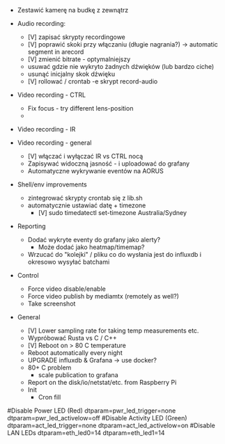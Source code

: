 - Zestawić kamerę na budkę z zewnątrz
- Audio recording:
  - [V] zapisać skrypty recordingowe
  - [V] poprawić skoki przy włączaniu (długie nagrania?) -> automatic segment in arecord
  - [V] zmienić bitrate - optymalniejszy
  - usuwać gdzie nie wykryto żadnych dźwięków (lub bardzo ciche)
  - usunąć inicjalny skok dźwięku
  - [V] rollować / crontab -e skrypt record-audio
- Video recording - CTRL
  - Fix focus - try different lens-position
  - 
- Video recording - IR
- Video recording - general
  - [V] włączać i wyłączać IR vs CTRL nocą
  - Zapisywać widoczną jasność - i uploadować do grafany
  - Automatyczne wykrywanie eventów na AORUS
- Shell/env improvements
  - zintegrować skrypty crontab się z lib.sh
  - automatycznie ustawiać datę + timezone
    - [V] sudo timedatectl set-timezone Australia/Sydney
- Reporting
  - Dodać wykryte eventy do grafany jako alerty?
    - Może dodać jako heatmap/timemap?
  - Wrzucać do "kolejki" / pliku co do wysłania jest do influxdb i okresowo wysyłać batchami 
- Control
  - Force video disable/enable
  - Force video publish by mediamtx (remotely as well?)
  - Take screenshot

- General
  - [V] Lower sampling rate for taking temp measurements etc.
  - Wypróbować Rusta vs C / C++
  - [V] Reboot on > 80 C temperature
  - Reboot automatically every night
  - UPGRADE influxdb & Grafana -> use docker?
  - 80+ C problem
    - scale publication to grafana
  - Report on the disk/io/netstat/etc. from Raspberry Pi
  - Init
    - Cron fill




#Disable Power LED (Red)
dtparam=pwr_led_trigger=none
dtparam=pwr_led_activelow=off
#Disable Activity LED (Green)
dtparam=act_led_trigger=none
dtparam=act_led_activelow=on
#Disable LAN LEDs
dtparam=eth_led0=14
dtparam=eth_led1=14
